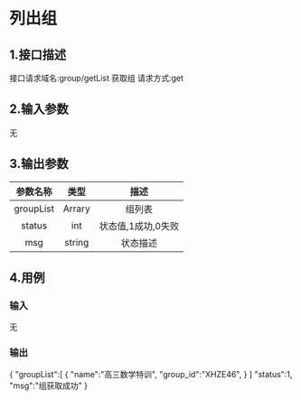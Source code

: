 # 列出组

## 1.接口描述

接口请求域名:group/getList
获取组
请求方式:get

## 2.输入参数

无

## 3.输出参数

|  参数名称  |  类型  |         描述         |
| :-------: | :----: | :------------------: |
| groupList | Arrary | 组列表 |
| status | int | 状态值,1成功,0失败 |
| msg | string | 状态描述 |

## 4.用例

### 输入

无

### 输出

{
    "groupList":[
        {
            "name":"高三数学特训",
            "group_id":"XHZE46",
        }
    ]
    "status":1,
    "msg":"组获取成功"
}
